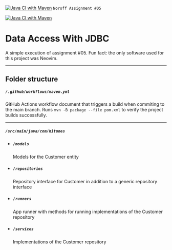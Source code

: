 [![Java CI with Maven](https://github.com/weskeiser/hiTunes/actions/workflows/maven.yml/badge.svg)](https://github.com/weskeiser/hiTunes/actions/workflows/maven.yml)
`Noroff Assignment #05`

[![Java CI with Maven](https://github.com/weskeiser/hiTunes/actions/workflows/maven.yml/badge.svg)](https://github.com/weskeiser/hiTunes/actions/workflows/maven.yml)

# Data Access With JDBC

A simple execution of assignment #05. Fun fact: the only software used for this project was Neovim.

---

## Folder structure

##### `/.github/workflows/maven.yml`
GitHub Actions workflow document that triggers a build when commiting to the main branch. Runs `mvn -B package --file pom.xml` to verify the project builds successfully.

---

##### `/src/main/java/com/hitunes`

- ##### `/models`
  Models for the Customer entity
- ##### `/repositories`
  Repository interface for Customer in addition to a generic repository interface
- ##### `/runners`
  App runner with methods for running implementations of the Customer repository
- ##### `/services`
  Implementations of the Customer repository
